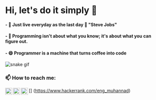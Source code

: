 # Hi, let's do it simply 👋

#### - 🌟 Just live everyday as the last day 🙋 "Steve Jobs"
#### - 🤔 Programming isn't about what you know; it's about what you can figure out.
#### - 😄 Programmer is a machine that turns coffee into code 
![snake gif](https://github.com/muhannad-ibrahim/muhannad-ibrahim/blob/output/github-contribution-grid-snake.svg)
### 📫 How to reach me: 
[<img align="left" alt="LinkedIn" width="22px" src="https://cdn.jsdelivr.net/npm/simple-icons@v3/icons/linkedin.svg" />](https://www.linkedin.com/in/muhannad-ibrahim)

[<img align="left" alt="LinkedIn" width="22px" src="https://cdn.jsdelivr.net/npm/simple-icons@3.13.0/icons/stackoverflow.svg" />](https://stackoverflow.com/users/17817280/muhannad-ibrahim)

[<img align="left" alt="LinkedIn" width="22px" src="https://cdn.worldvectorlogo.com/logos/hackerrank.svg" />]
(https://www.hackerrank.com/eng_muhannad)
